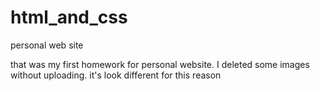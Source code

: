 # html_and_css
personal web site

that was my first homework for personal website.
I deleted some images without uploading. it's look different for this reason

